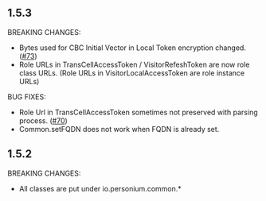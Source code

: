 ## 1.5.3
BREAKING CHANGES:
* Bytes used for CBC Initial Vector in Local Token encryption changed. ([#73](https://github.com/personium/personium-lib-common/issues/73))
* Role URLs in TransCellAccessToken / VisitorRefeshToken are now role class URLs. (Role URLs in VisitorLocalAccessToken are role instance URLs)

BUG FIXES:
* Role Url in TransCellAccessToken sometimes not preserved with parsing process. ([#70](https://github.com/personium/personium-lib-common/issues/70))
* Common.setFQDN does not work when FQDN is already set.

## 1.5.2
BREAKING CHANGES:
* All classes are put under io.personium.common.*


